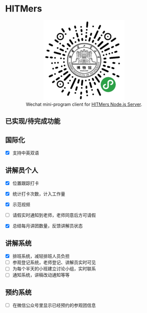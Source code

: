 # HITMers

<p align="center">
<img src="./images/qrcode8x8.jpg"><br>Wechat mini-program client for <a href="https://github.com/upupming/HITMers-node-js-server">HITMers Node.js Server</a>.
</p>

## 已实现/待完成功能

## 国际化

- [x] 支持中英双语

## 讲解员个人

- [x] 位置跟踪打卡
- [x] 统计打卡次数，计入工作量
- [x] 示范视频
- [ ] 请假实时通知到老师，老师同意后方可请假
- [x] 总结每月讲团数量，反馈讲解员状态


## 讲解系统 

- [x] 排班系统，减轻排班人员负担
- [ ] 参观登记系统，老师登记、讲解员实时可见
- [ ] 为每个半天的小班建立讨论小组，实时联系
- [ ] 通知系统，讲稿改动通知等等

## 预约系统

- [ ] 在微信公众号里显示已经预约的参观团信息
